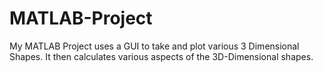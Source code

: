 # MATLAB-Project
My MATLAB Project uses a GUI to take and plot various 3 Dimensional Shapes. It then calculates various aspects of the 3D-Dimensional shapes. 
